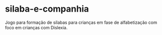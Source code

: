 # silaba-e-companhia
Jogo para formação de sílabas para crianças em fase de alfabetização com foco em crianças com Dislexia.
